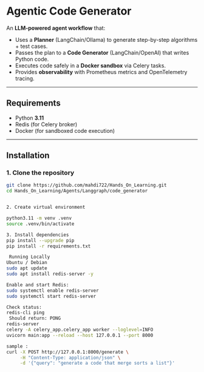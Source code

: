 #  Agentic Code Generator

An **LLM-powered agent workflow** that:
- Uses a **Planner** (LangChain/Ollama) to generate step-by-step algorithms + test cases.  
- Passes the plan to a **Code Generator** (LangChain/OpenAI) that writes Python code.  
- Executes code safely in a **Docker sandbox** via Celery tasks.  
- Provides **observability** with Prometheus metrics and OpenTelemetry tracing.

---

##  Requirements

- Python **3.11**
- Redis (for Celery broker)
- Docker (for sandboxed code execution)

---

##  Installation

### 1. Clone the repository
```bash
git clone https://github.com/mahdi722/Hands_On_Learning.git
cd Hands_On_Learning/Agents/Langgraph/code_generator


2. Create virtual environment

python3.11 -m venv .venv
source .venv/bin/activate

3. Install dependencies
pip install --upgrade pip
pip install -r requirements.txt

 Running Locally
Ubuntu / Debian
sudo apt update
sudo apt install redis-server -y

Enable and start Redis:
sudo systemctl enable redis-server
sudo systemctl start redis-server

Check status:
redis-cli ping
 Should return: PONG
redis-server
celery -A celery_app.celery_app worker --loglevel=INFO
uvicorn main:app --reload --host 127.0.0.1 --port 8000

sample : 
curl -X POST http://127.0.0.1:8000/generate \
     -H "Content-Type: application/json" \
     -d '{"query": "generate a code that merge sorts a list"}'